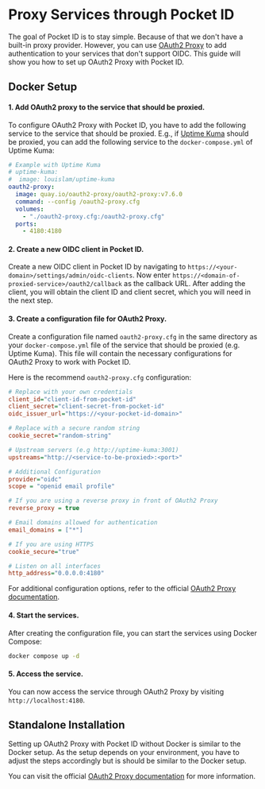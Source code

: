 # Proxy Services through Pocket ID

The goal of Pocket ID is to stay simple. Because of that we don't have a built-in proxy provider. However, you can use [OAuth2 Proxy](https://oauth2-proxy.github.io/oauth2-proxy/) to add authentication to your services that don't support OIDC. This guide will show you how to set up OAuth2 Proxy with Pocket ID.

## Docker Setup

#### 1. Add OAuth2 proxy to the service that should be proxied.

To configure OAuth2 Proxy with Pocket ID, you have to add the following service to the service that should be proxied. E.g., if [Uptime Kuma](https://github.com/louislam/uptime-kuma) should be proxied, you can add the following service to the `docker-compose.yml` of Uptime Kuma:

```yaml
# Example with Uptime Kuma
# uptime-kuma:
#  image: louislam/uptime-kuma
oauth2-proxy:
  image: quay.io/oauth2-proxy/oauth2-proxy:v7.6.0
  command: --config /oauth2-proxy.cfg
  volumes:
    - "./oauth2-proxy.cfg:/oauth2-proxy.cfg"
  ports:
    - 4180:4180
```

#### 2. Create a new OIDC client in Pocket ID.

Create a new OIDC client in Pocket ID by navigating to `https://<your-domain>/settings/admin/oidc-clients`. Now enter `https://<domain-of-proxied-service>/oauth2/callback` as the callback URL. After adding the client, you will obtain the client ID and client secret, which you will need in the next step.

#### 3. Create a configuration file for OAuth2 Proxy.

Create a configuration file named `oauth2-proxy.cfg` in the same directory as your `docker-compose.yml` file of the service that should be proxied (e.g. Uptime Kuma). This file will contain the necessary configurations for OAuth2 Proxy to work with Pocket ID.

Here is the recommend `oauth2-proxy.cfg` configuration:

```cfg
# Replace with your own credentials
client_id="client-id-from-pocket-id"
client_secret="client-secret-from-pocket-id"
oidc_issuer_url="https://<your-pocket-id-domain>"

# Replace with a secure random string
cookie_secret="random-string"

# Upstream servers (e.g http://uptime-kuma:3001)
upstreams="http://<service-to-be-proxied>:<port>"

# Additional Configuration
provider="oidc"
scope = "openid email profile"

# If you are using a reverse proxy in front of OAuth2 Proxy
reverse_proxy = true

# Email domains allowed for authentication
email_domains = ["*"]

# If you are using HTTPS
cookie_secure="true"

# Listen on all interfaces
http_address="0.0.0.0:4180"
```

For additional configuration options, refer to the official [OAuth2 Proxy documentation](https://oauth2-proxy.github.io/oauth2-proxy/configuration/overview).

#### 4. Start the services.

After creating the configuration file, you can start the services using Docker Compose:

```bash
docker compose up -d
```

#### 5. Access the service.

You can now access the service through OAuth2 Proxy by visiting `http://localhost:4180`.

## Standalone Installation

Setting up OAuth2 Proxy with Pocket ID without Docker is similar to the Docker setup. As the setup depends on your environment, you have to adjust the steps accordingly but is should be similar to the Docker setup.

You can visit the official [OAuth2 Proxy documentation](https://oauth2-proxy.github.io/oauth2-proxy/installation) for more information.
